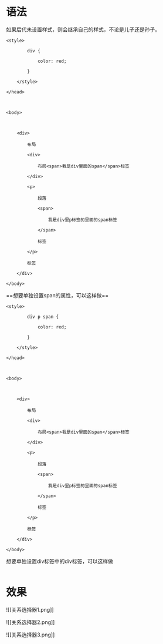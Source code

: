 # 语法
如果后代未设置样式，则会继承自己的样式，不论是儿子还是孙子。
```
<style>

        div {

            color: red;

        }

    </style>

</head>

  

<body>

  

    <div>

        布局

        <div>

            布局<span>我是div里面的span</span>标签

        </div>

        <p>

            段落

            <span>

                我是div里p标签的里面的span标签

            </span>

            标签

        </p>

        标签

    </div>

</body>
```
==想要单独设置span的属性，可以这样做==
```
<style>

        div p span {

            color: red;

        }

    </style>

</head>

  

<body>

  

    <div>

        布局

        <div>

            布局<span>我是div里面的span</span>标签

        </div>

        <p>

            段落

            <span>

                我是div里p标签的里面的span标签

            </span>

            标签

        </p>

        标签

    </div>

</body>
```
想要单独设置div标签中的div标签，可以这样做
```

```
# 效果
![[关系选择器1.png]]


![[关系选择器2.png]]


![[关系选择器3.png]]